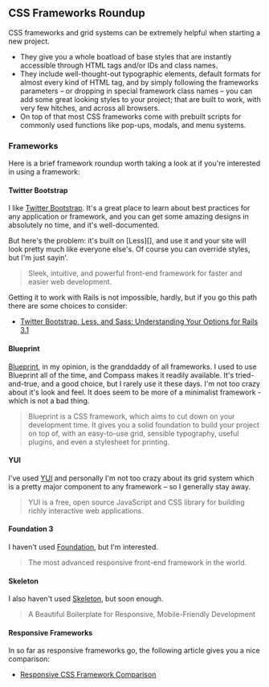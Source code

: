 ## CSS Frameworks Roundup

CSS frameworks and grid systems can be extremely helpful when starting a new project.

- They give you a whole boatload of base styles that are instantly accessible through HTML tags and/or IDs and class names.
- They include well-thought-out typographic elements, default formats for almost every kind of HTML tag, and by simply following the frameworks parameters – or dropping in special framework class names – you can add some great looking styles to your project; that are built to work, with very few hitches, and across all browsers.
- On top of that most CSS frameworks come with prebuilt scripts for commonly used functions like pop-ups, modals, and menu systems.

### Frameworks

Here is a brief framework roundup worth taking a look at if you're interested in using a framework:

#### Twitter Bootstrap

I like [Twitter Bootstrap][]. It's a great place to learn about best practices for any application or framework, and you can get some amazing designs in absolutely no time, and it's well-documented.

[Twitter Bootstrap]: http://twitter.github.com/bootstrap/

But here's the problem: it's built on [Less][], and use it and your site will look pretty much like everyone else's. Of course you can override styles, but I'm just sayin'.

> Sleek, intuitive, and powerful front-end framework for faster and easier web development.

Getting it to work with Rails is not impossible, hardly, but if you go this path there are some choices to consider:

- [Twitter Bootstrap, Less, and Sass: Understanding Your Options for Rails 3.1][Options]

[Options]: http://rubysource.com/twitter-bootstrap-less-and-sass-understanding-your-options-for-rails-3-1/

#### Blueprint

[Blueprint][], in my opinion, is the granddaddy of all frameworks. I used to use Blueprint all of the time, and Compass makes it readily available. It's tried-and-true, and a good choice, but I rarely use it these days. I'm not too crazy about it's look and feel. It does seem to be more of a minimalist framework - which is not a bad thing.

[Blueprint]: http://www.blueprintcss.org/

> Blueprint is a CSS framework, which aims to cut down on your development time. It gives you a solid foundation to build your project on top of, with an easy-to-use grid, sensible typography, useful plugins, and even a stylesheet for printing.

#### YUI

 I've used [YUI][] and personally I'm not too crazy about its grid system which is a pretty major component to any framework – so I generally stay away.

> YUI is a free, open source JavaScript and CSS library for building richly interactive web applications.

[YUI]: http://yuilibrary.com/

#### Foundation 3

I haven't used [Foundation][Zurb website], but I'm interested.

> The most advanced responsive front-end framework in the world.

[Zurb website]: http://foundation.zurb.com/

#### Skeleton

I also haven't used [Skeleton][], but soon enough.

> A Beautiful Boilerplate for Responsive, Mobile-Friendly Development

[Skeleton]: http://www.getskeleton.com/

#### Responsive Frameworks

In so far as responsive frameworks go, the following article gives you a nice comparison:

- [Responsive CSS Framework Comparison][Framework Comparison]

[Framework Comparison]: http://responsive.vermilion.com/compare.php
